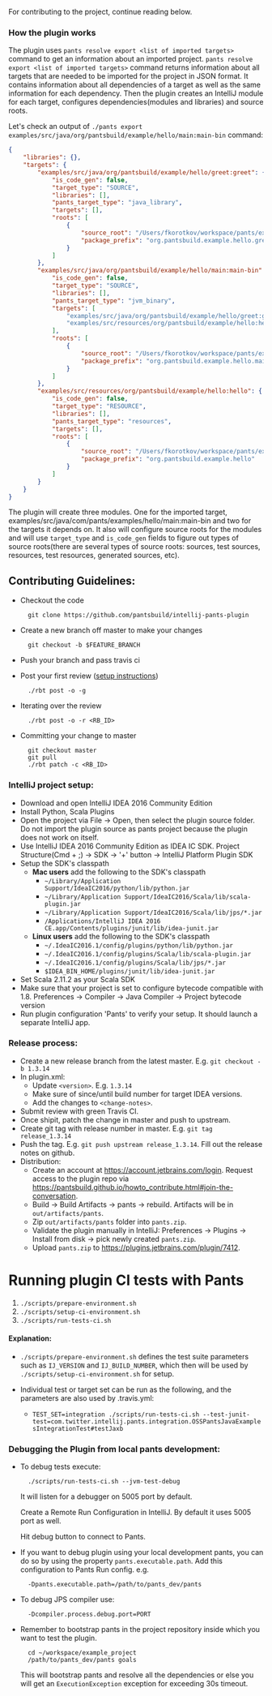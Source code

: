 For contributing to the project, continue reading below.

### How the plugin works

The plugin uses `pants resolve export <list of imported targets>` command to get an information
about an imported project. `pants resolve export <list of imported targets>` command returns information
about all targets that are needed to be imported for the project in JSON format. It contains information about all dependencies of a target
as well as the same information for each dependency. Then the plugin creates an IntelliJ module for each target, configures
dependencies(modules and libraries) and source roots.

Let's check an output of `./pants export examples/src/java/org/pantsbuild/example/hello/main:main-bin` command:

```json
{
    "libraries": {},
    "targets": {
        "examples/src/java/org/pantsbuild/example/hello/greet:greet": {
            "is_code_gen": false,
            "target_type": "SOURCE",
            "libraries": [],
            "pants_target_type": "java_library",
            "targets": [],
            "roots": [
                {
                    "source_root": "/Users/fkorotkov/workspace/pants/examples/src/java/org/pantsbuild/example/hello/greet",
                    "package_prefix": "org.pantsbuild.example.hello.greet"
                }
            ]
        },
        "examples/src/java/org/pantsbuild/example/hello/main:main-bin": {
            "is_code_gen": false,
            "target_type": "SOURCE",
            "libraries": [],
            "pants_target_type": "jvm_binary",
            "targets": [
                "examples/src/java/org/pantsbuild/example/hello/greet:greet",
                "examples/src/resources/org/pantsbuild/example/hello:hello"
            ],
            "roots": [
                {
                    "source_root": "/Users/fkorotkov/workspace/pants/examples/src/java/org/pantsbuild/example/hello/main",
                    "package_prefix": "org.pantsbuild.example.hello.main"
                }
            ]
        },
        "examples/src/resources/org/pantsbuild/example/hello:hello": {
            "is_code_gen": false,
            "target_type": "RESOURCE",
            "libraries": [],
            "pants_target_type": "resources",
            "targets": [],
            "roots": [
                {
                    "source_root": "/Users/fkorotkov/workspace/pants/examples/src/resources/org/pantsbuild/example/hello",
                    "package_prefix": "org.pantsbuild.example.hello"
                }
            ]
        }
    }
}
```

The plugin will create three modules. One for the imported target, examples/src/java/com/pants/examples/hello/main:main-bin
and two for the targets it depends on. It also will configure source roots for the modules and will use `target_type`
and `is_code_gen` fields to figure out types of source roots(there are several types of source roots: sources,
test sources, resources, test resources, generated sources, etc).

## Contributing Guidelines:

* Checkout the code

        git clone https://github.com/pantsbuild/intellij-pants-plugin

* Create a new branch off master to make your changes

        git checkout -b $FEATURE_BRANCH

* Push your branch and pass travis ci


* Post your first review ([setup instructions](http://pantsbuild.github.io/howto_contribute.html#code-review))

        ./rbt post -o -g

* Iterating over the review

        ./rbt post -o -r <RB_ID>

* Committing your change to master

        git checkout master
        git pull
        ./rbt patch -c <RB_ID>

### IntelliJ project setup:

* Download and open IntelliJ IDEA 2016 Community Edition
* Install Python, Scala Plugins
* Open the project via File -> Open, then select the plugin source folder. Do not import the plugin source as pants project because the plugin does not work on itself.
* Use IntelliJ IDEA 2016 Community Edition as IDEA IC SDK. Project Structure(Cmd + ;) -> SDK -> '+' button -> IntelliJ Platform Plugin SDK
* Setup the SDK's classpath
  * __Mac users__ add the following to the SDK's classpath
    * `~/Library/Application Support/IdeaIC2016/python/lib/python.jar`
    * `~/Library/Application Support/IdeaIC2016/Scala/lib/scala-plugin.jar`
    * `~/Library/Application Support/IdeaIC2016/Scala/lib/jps/*.jar`
    * `/Applications/IntelliJ IDEA 2016 CE.app/Contents/plugins/junit/lib/idea-junit.jar`
  * __Linux users__ add the following to the SDK's classpath
    * `~/.IdeaIC2016.1/config/plugins/python/lib/python.jar`
    * `~/.IdeaIC2016.1/config/plugins/Scala/lib/scala-plugin.jar`
    * `~/.IdeaIC2016.1/config/plugins/Scala/lib/jps/*.jar`
    * `$IDEA_BIN_HOME/plugins/junit/lib/idea-junit.jar`
* Set Scala 2.11.2 as your Scala SDK
* Make sure that your project is set to configure bytecode compatible with 1.8.  Preferences -> Compiler -> Java Compiler -> Project bytecode version
* Run plugin configuration 'Pants' to verify your setup. It should launch a separate IntelliJ app.

### Release process:
* Create a new release branch from the latest master. E.g. `git checkout -b 1.3.14`
* In plugin.xml:
  * Update `<version>`. E.g. `1.3.14`
  * Make sure of since/until build number for target IDEA versions.
  * Add the changes to `<change-notes>`.
* Submit review with green Travis CI.
* Once shipit, patch the change in master and push to upstream.
* Create git tag with release number in master. E.g. `git tag release_1.3.14`
* Push the tag. E.g. `git push upstream release_1.3.14`. Fill out the release notes on github.
* Distribution:
  * Create an account at https://account.jetbrains.com/login. Request access to the plugin repo via https://pantsbuild.github.io/howto_contribute.html#join-the-conversation.
  * Build -> Build Artifacts -> pants -> rebuild. Artifacts will be in `out/artifacts/pants`.
  * Zip `out/artifacts/pants` folder into `pants.zip`.
  * Validate the plugin manually in IntelliJ: Preferences -> Plugins -> Install from disk -> pick newly created `pants.zip`.
  * Upload `pants.zip` to https://plugins.jetbrains.com/plugin/7412.

# Running plugin CI tests with Pants

1. `./scripts/prepare-environment.sh`
2. `./scripts/setup-ci-environment.sh`
3. `./scripts/run-tests-ci.sh`

#### Explanation:
* `./scripts/prepare-environment.sh` defines the test suite parameters such as `IJ_VERSION` and `IJ_BUILD_NUMBER`, which then will be used by `./scripts/setup-ci-environment.sh` for setup.

* Individual test or target set can be run as the following, and the parameters are also used by .travis.yml:
  * `TEST_SET=integration ./scripts/run-tests-ci.sh --test-junit-test=com.twitter.intellij.pants.integration.OSSPantsJavaExamplesIntegrationTest#testJaxb`

### Debugging the Plugin from local pants development:

* To debug tests execute:

        ./scripts/run-tests-ci.sh --jvm-test-debug

  It will listen for a debugger on 5005 port by default.

  Create a Remote Run Configuration in IntelliJ. By default it uses 5005 port as well.

  Hit debug button to connect to Pants.

* If you want to debug plugin using your local development pants, you can do so by using the property `pants.executable.path`.
  Add this configuration to Pants Run config.
  e.g.

        -Dpants.executable.path=/path/to/pants_dev/pants

* To debug JPS compiler use:

        -Dcompiler.process.debug.port=PORT

* Remember to bootstrap pants in the project repository inside which you want to test the plugin.

        cd ~/workspace/example_project
        /path/to/pants_dev/pants goals

  This will bootstrap pants and resolve all the dependencies or else you will get an `ExecutionException` exception for exceeding 30s timeout.
